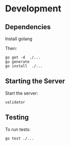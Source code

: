 # Development

## Dependencies

Install golang

Then:

    go get -d  ./...
    go generate
    go install  ./...

## Starting the Server

Start the server:

    validator

## Testing

To run tests:

    go test ./...
